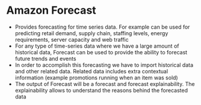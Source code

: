 # Amazon Forecast

- Provides forecasting for time series data. For example can be used for predicting retail demand, supply chain, staffing levels, energy requirements, server capacity and web traffic
- For any type of time-series data where we have a large amount of historical data, Forecast can be used to provide the ability to forecast future trends and events
- In order to accomplish this forecasting we have to import historical data and other related data. Related data includes extra contextual information (example promotions running when an item was sold)
- The output of Forecast will be a forecast and forecast explainability. The explainability allows to understand the reasons behind the forecasted data
